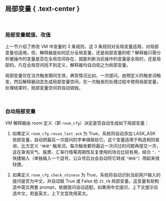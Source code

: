 局部变量 { .text-center }
-------

&nbsp;

### 局部变量赋值、改值

上一节介绍了修改 VM 中变量的 3 条规则，这 3 条规则对全局变量适用，对局部变量也适用。但，解释器是如何区分全局变量，还是局部变量的呢？解释器只需分析被操作的变量是否在全局空间存在，就能判断当前操作的变量是全局的，还是局部的。凡在全局空间找不到定义，解释器均自动视之为局部变量。

局部变量仅在当次触发期间生效，典型情况比如，一次提问，由预定义的触发词触发，然后解释器动态生成局部变量空间，在一次触发的处理过程中使用局部变量，处理结束时，局部变量空间将自动销毁。

&nbsp;

### 自动局部变量

VM 解释器由 room 定义（即 `room_cfg`）决定是否自动生成如下局部变量：

1. 如果定义 `room_cfg.reuse_last_ask` 为 True，系统将自动添加 LASK_ASK 局部变量，自动把最后一次提问的字串值赋给它。这个变量适用于构造相同查询，比方定义 `"继续"` 触发词，每次触发都将最近一次问过的问题再提交一次，这在查询天气、股票、汇率行情等周期性反复使用的场合比较有用，结合 `"，"` 快捷输入（单独输入一个逗号，公众号后台会自动将它转成 `"继续"`）用起来很轻便。

2. 如果定义 `room_cfg.check_chinese` 为 True，系统将自动识别当前用户输入的提问是否为中文，并自动赋 True 或 False 给 `IS_CN` 局部变量。这变量有助构造中英文两套 prompt，依据提问自动适配，如果用中文提问，上下文提示应选中文，若是英文，上下文宜改用英文。

&nbsp;
